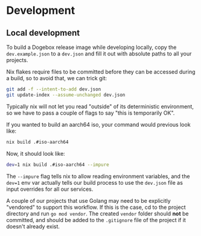 # Development

## Local development

To build a Dogebox release image while developing locally, copy the `dev.example.json` to a `dev.json` and fill it out with absolute paths to all your projects.

Nix flakes require files to be committed before they can be accessed during a build, so to avoid that, we can trick git:

```bash
git add -f --intent-to-add dev.json
git update-index --assume-unchanged dev.json
```

Typically nix will not let you read "outside" of its deterministic environment, so we have to pass a couple of flags to say "this is temporarily OK".

If you wanted to build an aarch64 iso, your command would previous look like:

```bash
nix build .#iso-aarch64
```

Now, it should look like:

```bash
dev=1 nix build .#iso-aarch64 --impure
```

The `--impure` flag tells nix to allow reading environment variables, and the `dev=1` env var actually tells our build process to use the `dev.json` file as input overrides for all our services.

A couple of our projects that use Golang may need to be explicitly "vendored" to support this workflow. If this is the case, cd to the project directory and run `go mod vendor`. The created `vendor` folder should **not** be committed, and should be added to the `.gitignore` file of the project if it doesn't already exist.
